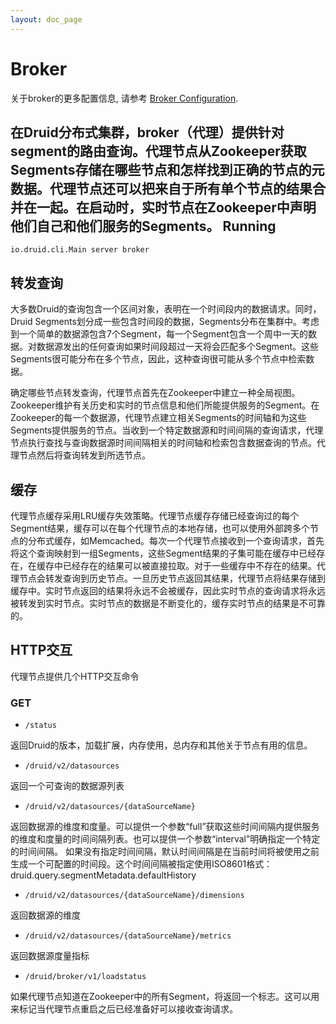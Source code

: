```yaml
---
layout: doc_page
---
```

Broker
======
关于broker的更多配置信息, 请参考 [Broker Configuration](../configuration/broker.html).

在Druid分布式集群，broker（代理）提供针对segment的路由查询。代理节点从Zookeeper获取Segments存储在哪些节点和怎样找到正确的节点的元数据。代理节点还可以把来自于所有单个节点的结果合并在一起。在启动时，实时节点在Zookeeper中声明他们自己和他们服务的Segments。
Running
-------

```
io.druid.cli.Main server broker
```

转发查询
------------------

大多数Druid的查询包含一个区间对象，表明在一个时间段内的数据请求。同时，Druid Segments划分成一些包含时间段的数据，Segments分布在集群中。考虑到一个简单的数据源包含7个Segment，每一个Segment包含一个周中一天的数据。对数据源发出的任何查询如果时间段超过一天将会匹配多个Segment。这些Segments很可能分布在多个节点，因此，这种查询很可能从多个节点中检索数据。

确定哪些节点转发查询，代理节点首先在Zookeeper中建立一种全局视图。Zookeeper维护有关历史和实时的节点信息和他们所能提供服务的Segment。在Zookeeper的每一个数据源，代理节点建立相关Segments的时间轴和为这些Segments提供服务的节点。当收到一个特定数据源和时间间隔的查询请求，代理节点执行查找与查询数据源时间间隔相关的时间轴和检索包含数据查询的节点。代理节点然后将查询转发到所选节点。

缓存
-------

代理节点缓存采用LRU缓存失效策略。代理节点缓存存储已经查询过的每个Segment结果，缓存可以在每个代理节点的本地存储，也可以使用外部跨多个节点的分布式缓存，如Memcached。每次一个代理节点接收到一个查询请求，首先将这个查询映射到一组Segments，这些Segment结果的子集可能在缓存中已经存在，在缓存中已经存在的结果可以被直接拉取。对于一些缓存中不存在的结果。代理节点会转发查询到历史节点。一旦历史节点返回其结果，代理节点将结果存储到缓存中。实时节点返回的结果将永远不会被缓存，因此实时节点的查询请求将永远被转发到实时节点。实时节点的数据是不断变化的，缓存实时节点的结果是不可靠的。

HTTP交互
--------------

代理节点提供几个HTTP交互命令

### GET

* `/status`

返回Druid的版本，加载扩展，内存使用，总内存和其他关于节点有用的信息。

* `/druid/v2/datasources`

返回一个可查询的数据源列表

* `/druid/v2/datasources/{dataSourceName}`

返回数据源的维度和度量。可以提供一个参数“full”获取这些时间间隔内提供服务的维度和度量的时间间隔列表。也可以提供一个参数“interval”明确指定一个特定的时间间隔。
如果没有指定时间间隔，默认时间间隔是在当前时间将被使用之前生成一个可配置的时间段。这个时间间隔被指定使用ISO8601格式：
druid.query.segmentMetadata.defaultHistory
* `/druid/v2/datasources/{dataSourceName}/dimensions`

返回数据源的维度

* `/druid/v2/datasources/{dataSourceName}/metrics`

返回数据源度量指标

* `/druid/broker/v1/loadstatus`

如果代理节点知道在Zookeeper中的所有Segment，将返回一个标志。这可以用来标记当代理节点重启之后已经准备好可以接收查询请求。
